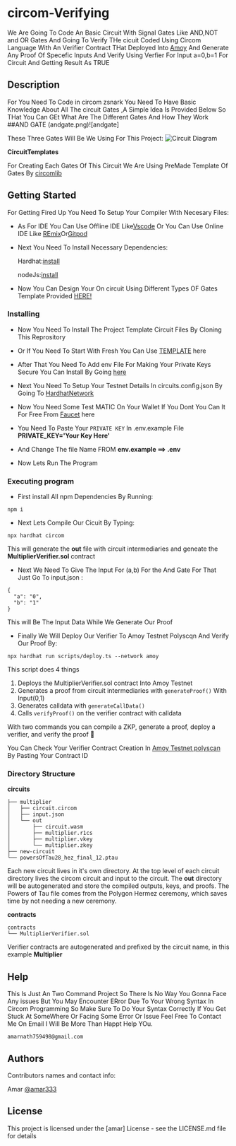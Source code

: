 # circom-Verifying
We Are Going To Code An Basic Circuit With Signal Gates Like AND,NOT and OR Gates And Going To Verify THe cicuit Coded Using Circom Language With An Verifier Contract THat Deployed Into [Amoy](https://amoy.polygonscan.com/) And Generate Any Proof Of Specefic Inputs And Verify Using Verfier For Input a=0,b=1 For  Circuit And Getting Result As TRUE                                                                     

## Description
For You Need To Code in circom zsnark You Need To Have Basic Knowledge About All The circuit Gates ,A Simple Idea Is Provided Below So THat You Can GEt What Are The Different Gates And How They Work
##AND GATE
(andgate.png)![andgate]
               
                                                                                                                                                                     
These Three Gates Will Be We Using For This Project:                                                                                                                       ![Circuit Diagram](https://authoring.metacrafters.io/assets/cms/Assessment_b05f6ed658.png?updated_at=2023-02-24T00:00:37.278Z) 

**CircuitTemplates**

For Creating Each Gates Of This Circuit We Are Using PreMade Template Of Gates By [circomlib](https://github.com/iden3/circomlib)


## Getting Started
For Getting Fired Up You Need To Setup Your Compiler With Necesary Files:                                                                                                 


* As For IDE You Can Use Offline IDE Like[Vscode](https://code.visualstudio.com/download) Or You Can Use Online IDE Like [REmix](https://remix.ethereum.org/)Or[Gitpod](https://gitpod.io/)

            
* Next You Need To Install Necessary Dependencies:

        
   Hardhat:[install](https://hardhat.org/)
 
   nodeJs:[install](https://nodejs.org/en/download/current)                                                                                                                 

 
* Now You Can Design Your On circuit Using Different Types OF Gates Template Provided [HERE!](https://github.com/iden3/circomlib)
                                                                                                                                              
### Installing

* Now You Need To Install The Project Template Circuit Files By Cloning This Reprository
  
* Or If You Need To Start With Fresh You Can Use [TEMPLATE](https://github.com/gmchad/zardkat) here

* After That You Need To Add env File For Making Your Private Keys Secure You Can Install By Going  [here](https://www.npmjs.com/package/dotenv)
  
* Next You Need To Setup Your Testnet Details In circuits.config.json By Going To [HardhatNetwork](https://hardhat.org/tutorial/deploying-to-a-live-network)

* Now You Need Some Test MATIC On Your Wallet If You Dont You Can It For Free From [Faucet](https://faucet.polygon.technology/) here

* You Need To Paste Your `PRIVATE KEY` In .env.example File **PRIVATE_KEY='Your Key Here'**
  
* And Change The file Name FROM **env.example ==> .env**

* Now Lets Run The Program 
### Executing program

* First install All npm Dependencies By Running:
  
```
npm i
```
* Next Lets Compile Our Cicuit By Typing:
  
```
npx hardhat circom
```
This will generate the **out** file with circuit intermediaries and geneate the **MultiplierVerifier.sol** contract

* Next We Need To Give The Input For (a,b) For the And Gate For That Just Go To input.json :

```
{
  "a": "0",
  "b": "1"
}
```
This will Be The Input Data While We Generate Our Proof

* Finally We Will Deploy Our Verifier To Amoy Testnet Polyscqn And Verify Our Proof By:

```
npx hardhat run scripts/deploy.ts --network amoy
```
This script does 4 things  
1. Deploys the MultiplierVerifier.sol contract Into Amoy Testnet
2. Generates a proof from circuit intermediaries with `generateProof()` With Input(0,1)
3. Generates calldata with `generateCallData()`
4. Calls `verifyProof()` on the verifier contract with calldata

With two commands you can compile a ZKP, generate a proof, deploy a verifier, and verify the proof 🎉

You Can Check Your Verifier Contract Creation In [Amoy Testnet polyscan](https://amoy.polygonscan.com/) By Pasting Your Contract ID

### Directory Structure
**circuits**
```
├── multiplier
│   ├── circuit.circom
│   ├── input.json
│   └── out
│       ├── circuit.wasm
│       ├── multiplier.r1cs
│       ├── multiplier.vkey
│       └── multiplier.zkey
├── new-circuit
└── powersOfTau28_hez_final_12.ptau
```
Each new circuit lives in it's own directory. At the top level of each circuit directory lives the circom circuit and input to the circuit.
The **out** directory will be autogenerated and store the compiled outputs, keys, and proofs. The Powers of Tau file comes from the Polygon Hermez ceremony, which saves time by not needing a new ceremony. 


**contracts**
```
contracts
└── MultiplierVerifier.sol
```
Verifier contracts are autogenerated and prefixed by the circuit name, in this example **Multiplier**
## Help
This Is Just An Two Command Project So There Is No Way You Gonna Face Any issues
But You May Encounter ERror Due To Your Wrong Syntax In Circom Programming So Make Sure To Do Your Syntax Correctly
If You Get Stuck At SomeWhere Or Facing Some Error Or Issue Feel Free To Contact Me On Email I Will Be More Than Happt Help YOu.
```
amarnath759498@gmail.com
```

## Authors

Contributors names and contact info:

Amar
[@amar333](amarnath759498@gmail.com)


## License

This project is licensed under the [amar] License - see the LICENSE.md file for details
